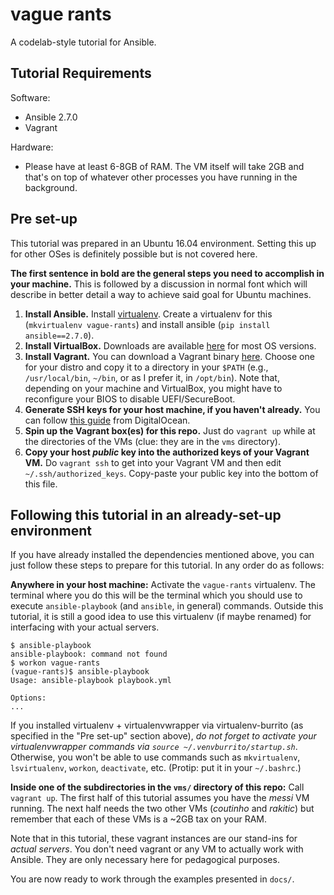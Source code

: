 # vague rants

A codelab-style tutorial for Ansible.

## Tutorial Requirements

Software:
- Ansible 2.7.0
- Vagrant

Hardware:
- Please have at least 6-8GB of RAM. The VM itself will take 2GB and that's on
top of whatever other processes you have running in the background.

## Pre set-up

This tutorial was prepared in an Ubuntu 16.04 environment. Setting this up for
other OSes is definitely possible but is not covered here.

**The first sentence in bold are the general steps you need to accomplish in
your machine.** This is followed by a discussion in normal font which will 
describe in better detail a way to achieve said goal for Ubuntu machines.

1. **Install Ansible.** Install [virtualenv](https://github.com/brainsik/virtualenv-burrito).
Create a virtualenv for this (`mkvirtualenv vague-rants`) and install ansible
(`pip install ansible==2.7.0`).
1. **Install VirtualBox.** Downloads are available [here](https://www.virtualbox.org/wiki/Downloads)
for most OS versions.
1. **Install Vagrant.** You can download a Vagrant binary [here](https://www.vagrantup.com/downloads.html).
Choose one for your distro and copy it to a directory in your `$PATH` (e.g.,
`/usr/local/bin`, `~/bin`, or as I prefer it, in `/opt/bin`). Note that,
depending on your machine and VirtualBox, you might have to reconfigure your
BIOS to disable UEFI/SecureBoot.
1. **Generate SSH keys for your host machine, if you haven't already.** You can
follow [this guide](https://www.digitalocean.com/community/tutorials/how-to-set-up-ssh-keys-on-ubuntu-1604)
from DigitalOcean.
1. **Spin up the Vagrant box(es) for this repo.** Just do `vagrant up` while at
the directories of the VMs (clue: they are in the `vms` directory).
1. **Copy your host _public_ key into the authorized keys of your Vagrant VM.**
Do `vagrant ssh` to get into your Vagrant VM and then edit `~/.ssh/authorized_keys`.
Copy-paste your public key into the bottom of this file.

## Following this tutorial in an already-set-up environment

If you have already installed the dependencies mentioned above, you can just
follow these steps to prepare for this tutorial. In any order do as follows:

**Anywhere in your host machine:** Activate the `vague-rants` virtualenv. The
terminal where you do this will be the terminal which you should use to execute
`ansible-playbook` (and `ansible`, in general) commands. Outside this tutorial,
it is still a good idea to use this virtualenv (if maybe renamed) for
interfacing with your actual servers.

```
$ ansible-playbook
ansible-playbook: command not found
$ workon vague-rants
(vague-rants)$ ansible-playbook
Usage: ansible-playbook playbook.yml

Options:
...
```

If you installed virtualenv + virtualenvwrapper via virtualenv-burrito (as
specified in the "Pre set-up" section above), _do not forget to activate your
virtualenvwrapper commands via `source ~/.venvburrito/startup.sh`_. Otherwise,
you won't be able to use commands such as `mkvirtualenv`, `lsvirtualenv`,
`workon`, `deactivate`, etc. (Protip: put it in your `~/.bashrc`.)

**Inside one of the subdirectories in the `vms/` directory of this repo:** Call
`vagrant up`. The first half of this tutorial assumes you have the _messi_ VM
running. The next half needs the two other VMs (_coutinho_ and _rakitic_) but
remember that each of these VMs is a ~2GB tax on your RAM.

Note that in this tutorial, these vagrant instances are our stand-ins for
_actual servers_. You don't need vagrant or any VM to actually work with
Ansible. They are only necessary here for pedagogical purposes.

You are now ready to work through the examples presented in `docs/`.
